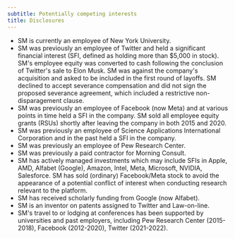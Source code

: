 ```yaml
---
subtitle: Potentially competing interests
title: Disclosures
---
```

- SM is currently an employee of New York University.
- SM was previously an employee of Twitter and held a significant financial interest (SFI, defined as holding more than $5,000 in stock). SM's employee equity was converted to cash following the conclusion of Twitter's sale to Elon Musk. SM was against the company's acquisition and asked to be included in the first round of layoffs. SM declined to accept severance compensation and did not sign the proposed severance agreement, which included a restrictive non-disparagement clause.
- SM was previously an employee of Facebook (now Meta) and at various points in time held a SFI in the company. SM sold all employee equity grants (RSUs) shortly after leaving the company in both 2015 and 2020.
- SM was previously an employee of Science Applications International Corporation and in the past held a SFI in the company.
- SM was previously an employee of Pew Research Center.
- SM was previously a paid contractor for Morning Consult.
- SM has actively managed investments which may include SFIs in Apple, AMD, Alfabet (Google), Amazon, Intel, Meta, Microsoft, NVIDIA, Salesforce. SM has sold (ordinary) Facebook/Meta stock to avoid the appearance of a potential conflict of interest when conducting research relevant to the platform.
- SM has received scholarly funding from Google (now Alfabet).
- SM is an inventor on patents assigned to Twitter and Law-on-line.
- SM's travel to or lodging at conferences has been supported by universities and past employers, including Pew Research Center (2015-2018), Facebook (2012-2020), Twitter (2021-2022).

